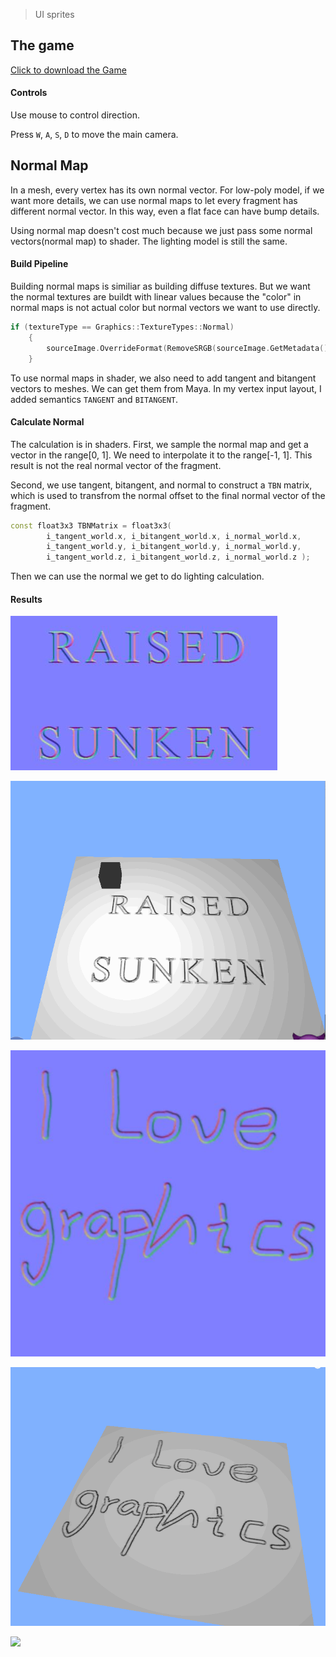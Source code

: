 > UI sprites

## The game
[Click to download the Game](/assets/GA10_Zhitao.zip)

#### Controls

Use mouse to control direction.

Press `W`, `A`, `S`, `D` to move the main camera. 

## Normal Map

In a mesh, every vertex has its own normal vector. For low-poly model, if we want more details, we can use normal maps to let every fragment has different normal vector. In this way, even a flat face can have bump details. 

Using normal map doesn't cost much because we just pass some normal vectors(normal map) to shader. The lighting model is still the same.

#### Build Pipeline

Building normal maps is similiar as building diffuse textures. But we want the normal textures are buildt with linear values because the "color" in normal maps is not actual color but normal vectors we want to use directly.

```c++
if (textureType == Graphics::TextureTypes::Normal)
	{
		sourceImage.OverrideFormat(RemoveSRGB(sourceImage.GetMetadata().format));
	}
```
To use normal maps in shader, we also need to add tangent and bitangent vectors to meshes. We can get them from Maya. In my vertex input layout, I added semantics `TANGENT` and `BITANGENT`.

#### Calculate Normal

The calculation is in shaders. First, we sample the normal map and get a vector in the range[0, 1]. We need to interpolate it to the range[-1, 1]. This result is not the real normal vector of the fragment. 

Second, we use tangent, bitangent, and normal to construct a `TBN` matrix, which is used to transfrom the normal offset to the final normal vector of the fragment.

```c++
const float3x3 TBNMatrix = float3x3(
		i_tangent_world.x, i_bitangent_world.x, i_normal_world.x,
		i_tangent_world.y, i_bitangent_world.y, i_normal_world.y,
		i_tangent_world.z, i_bitangent_world.z, i_normal_world.z );
```

Then we can use the normal we get to do lighting calculation.

#### Results

![](/img/in-post/write-up-gra-12/2.JPG)

![](/img/in-post/write-up-gra-12/6.gif)

![](/img/in-post/write-up-gra-12/1.JPG)

![](/img/in-post/write-up-gra-12/5.gif)

![](/img/in-post/write-up-gra-12/3.gif)
